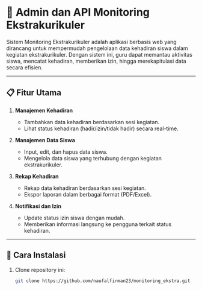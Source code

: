 # 🎯 **Admin dan API Monitoring Ekstrakurikuler**

Sistem Monitoring Ekstrakurikuler adalah aplikasi berbasis web yang dirancang untuk mempermudah pengelolaan data kehadiran siswa dalam kegiatan ekstrakurikuler. Dengan sistem ini, guru dapat memantau aktivitas siswa, mencatat kehadiran, memberikan izin, hingga merekapitulasi data secara efisien.

---

## 📋 **Fitur Utama**
1. **Manajemen Kehadiran**  
   - Tambahkan data kehadiran berdasarkan sesi kegiatan.  
   - Lihat status kehadiran (hadir/izin/tidak hadir) secara real-time.  

2. **Manajemen Data Siswa**  
   - Input, edit, dan hapus data siswa.  
   - Mengelola data siswa yang terhubung dengan kegiatan ekstrakurikuler.

3. **Rekap Kehadiran**  
   - Rekap data kehadiran berdasarkan sesi kegiatan.  
   - Ekspor laporan dalam berbagai format (PDF/Excel).

4. **Notifikasi dan Izin**  
   - Update status izin siswa dengan mudah.  
   - Memberikan informasi langsung ke pengguna terkait status kehadiran.

---

## 🚀 **Cara Instalasi**
1. Clone repository ini:
   ```bash
   git clone https://github.com/naufalfirman23/monitoring_ekstra.git
